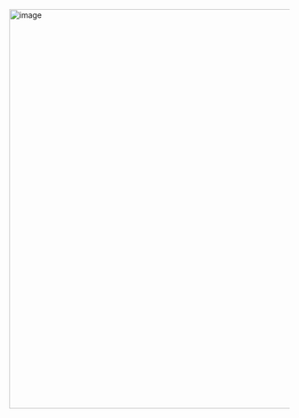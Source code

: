 <img width="1597" height="717" alt="image" src="https://github.com/user-attachments/assets/96772c78-957e-4889-ae5f-d9f06ae89a6a" />
